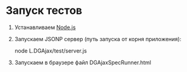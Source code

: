 # Запуск тестов

1. Устанавливаем [Node.js](http://nodejs.org/download/)
2. Запускаем JSONP сервер (путь запуска от корня приложения):
 
   node L.DGAjax/test/server.js

3. Запускаем в браузере файл DGAjaxSpecRunner.html
